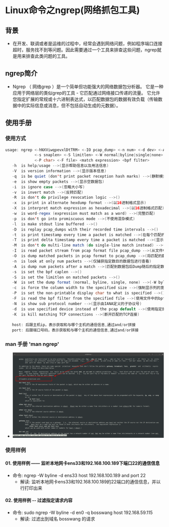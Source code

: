 # Linux命令之ngrep(网络抓包工具)
## 背景
+ 在开发、联调或者是运维的过程中，经常会遇到网络问题，例如程序端口连接超时，服务找不到等问题。因此需要通过一个工具来排查这些问题，ngrep就是用来排查此类问题的工具。
## ngrep简介
+ Ngrep （ 网络grep ）是一个简单但功能强大的网络数据包分析器。 它是一种应用于网络层的类似grep的工具 - 它匹配通过网络接口传递的流量。 它允许您指定扩展的常规或十六进制表达式，以匹配数据包的数据有效负载（传输数据中的实际信息或消息，但不包括自动生成的元数据）。
## 使用手册
### 使用方式
```java
usage: ngrep <-hNXViwqpevxlDtTRM> <-IO pcap_dump> <-n num> <-d dev> <-A num>
             <-s snaplen> <-S limitlen> <-W normal|byline|single|none> <-c cols>
             <-P char> <-F file> <match expression> <bpf filter>
   -h  is help/usage -->(显示帮助信息以及用法信息)
   -V  is version information -->(显示版本信息)
   -q  is be quiet (don't print packet reception hash marks) -->(静默模式，如果没有此开关，未匹配的数据包都以“#”显示)
   -e  is show empty packets -->(显示空数据包)
   -i  is ignore case -->(忽略大小写)
   -v  is invert match -->(反转匹配)
   -R  is don't do privilege revocation logic -->()
   -x  is print in alternate hexdump format -->(以16进制格式显示)
   -X  is interpret match expression as hexadecimal -->(以16进制格式匹配)
   -w  is word-regex (expression must match as a word) -->(完整匹配)
   -p  is don't go into promiscuous mode -->(不使用混杂模式)
   -l  is make stdout line buffered -->()
   -D  is replay pcap_dumps with their recorded time intervals -->()
   -t  is print timestamp every time a packet is matched -->(在每个匹配的包之前显示时间戳)
   -T  is print delta timestamp every time a packet is matched -->(显示上一个匹配的数据包之间的时间间隔)
   -M  is don't do multi-line match (do single-line match instead) -->(仅进行单行匹配)
   -I  is read packet stream from pcap format file pcap_dump -->(从文件中读取数据进行匹配)
   -O  is dump matched packets in pcap format to pcap_dump -->(将匹配的数据保存到文件)
   -n  is look at only num packets -->(仅捕获指定数目的数据包进行查看)
   -A  is dump num packets after a match -->(匹配到数据包后Dump随后的指定数目的数据包)
   -s  is set the bpf caplen -->()
   -S  is set the limitlen on matched packets -->()
   -W  is set the dump format (normal, byline, single, none) -->(-W byline用来解析包中的换行符，否则包里的所有数据都是连续的，可读性差)
   -c  is force the column width to the specified size -->(强制显示列的宽度)
   -P  is set the non-printable display char to what is specified -->()
   -F  is read the bpf filter from the specified file -->(使用文件中的bpf(Berkeley Packet Filter)过滤器)
   -N  is show sub protocol number -->(显示由IANA定义的子协议号)
   -d  is use specified device instead of the pcap default -->(使用指定的设备(网卡名)而不是pcap默认的)
   -K  is kill matching TCP connections -->(断开匹配的TCP连接)
   
   host: 后跟主机ip，表示获取和与哪个主机的通信信息,通过and/or拼接
   port: 后跟端口号码，表示获取和与哪个主机的通信信息,通过and/or拼接
```

### man 手册 'man ngrep'
- <img src="./pics/ngrep-man-001.png"/>


### 使用样例
#### 01. 使用样例 —— 监听本地网卡ens33和192.168.100.189下端口22的通信信息
+ 命令: ngrep -W byline -d ens33 host 192.168.100.189 and port 22
    - 解读: 监听本地网卡ens33和192.168.100.189的22端口的通信信息，并以行打印出来

#### 02. 使用样例 -- 过滤指定请求内容
+ 命令: sudo ngrep -W byline -d en0  -q bosswang host 192.168.59.115
    - 解读: 过滤出到域名 bosswang 的请求